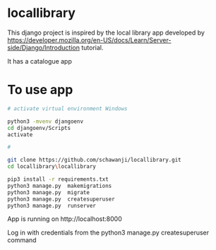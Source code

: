 # locallibrary

This django project is inspired by the local library app developed by https://developer.mozilla.org/en-US/docs/Learn/Server-side/Django/Introduction tutorial.

It has a catalogue app


# To use app 

```bash
# activate virtual environment Windows

python3 -mvenv djangoenv
cd djangoenv/Scripts
activate 

# 

git clone https://github.com/schawanji/locallibrary.git
cd locallibrary\locallibrary

pip3 install -r requirements.txt
python3 manage.py  makemigrations
python3 manage.py  migrate
python3 manage.py  createsuperuser
python3 manage.py  runserver
```
App is running on http://localhost:8000 

Log in with credentials from the python3 manage.py  createsuperuser command

